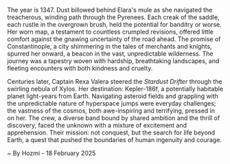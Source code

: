 
The year is 1347.  Dust billowed behind Elara's mule as she navigated the treacherous, winding path through the Pyrenees.  Each creak of the saddle, each rustle in the overgrown brush, held the potential for banditry or worse.  Her worn map, a testament to countless crumpled revisions, offered little comfort against the gnawing uncertainty of the road ahead.  The promise of Constantinople, a city shimmering in the tales of merchants and knights, spurred her onward, a beacon in the vast, unpredictable wilderness.  The journey was a tapestry woven with hardship, breathtaking landscapes, and fleeting encounters with both kindness and cruelty.

Centuries later, Captain Rexa Valera steered the *Stardust Drifter* through the swirling nebula of Xylos.  Her destination: Kepler-186f, a potentially habitable planet light-years from Earth.  Navigating asteroid fields and grappling with the unpredictable nature of hyperspace jumps were everyday challenges; the vastness of the cosmos, both awe-inspiring and terrifying, pressed in on her.  The crew, a diverse band bound by shared ambition and the thrill of discovery, faced the unknown with a mixture of excitement and apprehension.  Their mission: not conquest, but the search for life beyond Earth, a quest that pushed the boundaries of human ingenuity and courage.

~ By Hozmi - 18 February 2025

